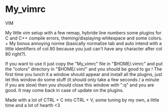 # My_vimrc
VIM

My little vim setup with a few remap, hybride line numbers some plugins for C and C++ compile errors, theming/displaying whitespace and some colors. + My bonus annoying norme (basically normalize tab and auto intend with a little identifiers of col 80 because you just can't have any character after col 80 right?).

If you want to use it just copy the "My_vimrc" file in "$HOME/.vimrc" and put the "colors" directory in "$HOME/.vim/" and you should be good to go ! The first time you lunch it a window should appear and install all the plugins, just let this window do some stuff (it should only take a few seconds / a minute if you are slow) then you should close this window with ":q" and you are good. It may come back in case of update on the plugins.

Made with a lot of CTRL + C into CTRL + V, some tuning by my own, a little time and a lot of hearth <3
